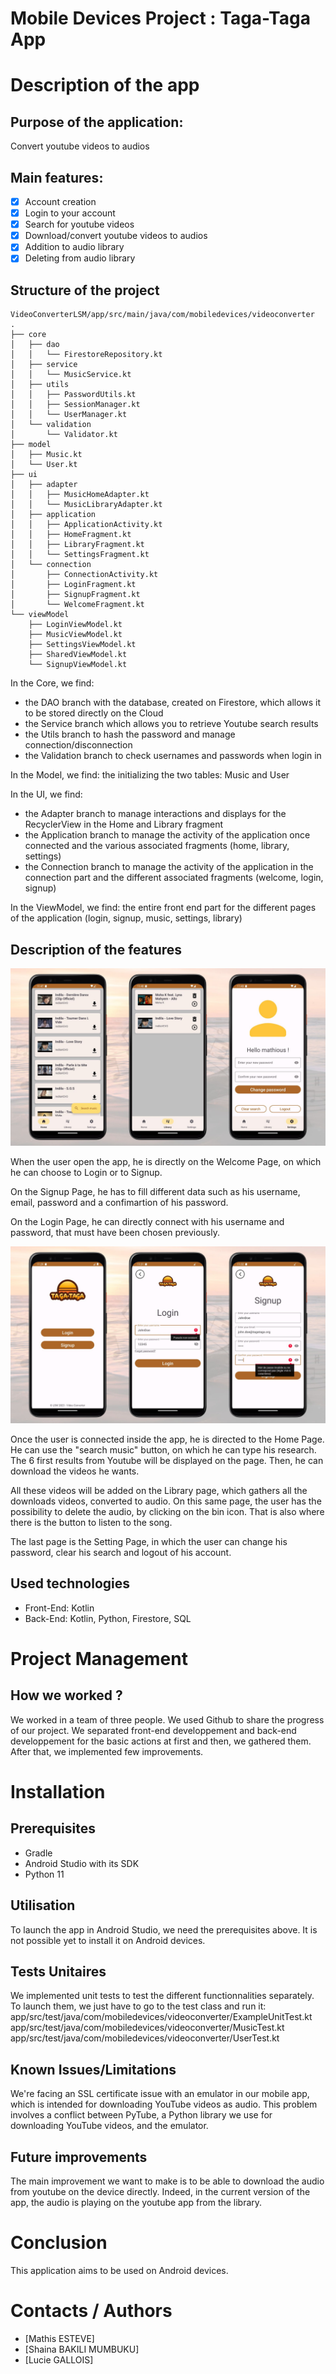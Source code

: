 Mobile Devices Project : Taga-Taga App
======================================

# Description of the app

## Purpose of the application:

Convert youtube videos to audios

## Main features:

- [x]  Account creation
- [x]  Login to your account
- [x]  Search for youtube videos
- [x]  Download/convert youtube videos to audios
- [x]  Addition to audio library
- [x]  Deleting from audio library

## Structure of the project

```
VideoConverterLSM/app/src/main/java/com/mobiledevices/videoconverter
.
├── core
│   ├── dao
│   │   └── FirestoreRepository.kt
│   ├── service
│   │   └── MusicService.kt
│   ├── utils
│   │   ├── PasswordUtils.kt
│   │   ├── SessionManager.kt
│   │   └── UserManager.kt
│   └── validation
│       └── Validator.kt
├── model
│   ├── Music.kt
│   └── User.kt
├── ui
│   ├── adapter
│   │   ├── MusicHomeAdapter.kt
│   │   └── MusicLibraryAdapter.kt
│   ├── application
│   │   ├── ApplicationActivity.kt
│   │   ├── HomeFragment.kt
│   │   ├── LibraryFragment.kt
│   │   └── SettingsFragment.kt
│   └── connection
│       ├── ConnectionActivity.kt
│       ├── LoginFragment.kt
│       ├── SignupFragment.kt
│       └── WelcomeFragment.kt
└── viewModel
    ├── LoginViewModel.kt
    ├── MusicViewModel.kt
    ├── SettingsViewModel.kt
    ├── SharedViewModel.kt
    └── SignupViewModel.kt
```

In the Core, we find:

- the DAO branch with the database, created on Firestore, which allows it to be stored directly on
  the Cloud
- the Service branch which allows you to retrieve Youtube search results
- the Utils branch to hash the password and manage connection/disconnection
- the Validation branch to check usernames and passwords when login in

In the Model, we find:
the initializing the two tables: Music and User

In the UI, we find:

- the Adapter branch to manage interactions and displays for the RecyclerView in the Home and
  Library fragment
- the Application branch to manage the activity of the application once connected and the various
  associated fragments (home, library, settings)
- the Connection branch to manage the activity of the application in the connection part and the
  different associated fragments (welcome, login, signup)

In the ViewModel, we find:
the entire front end part for the different pages of the application (login, signup, music,
settings, library)

## Description of the features

![application.jpg](img/application.jpg)

When the user open the app, he is directly on the Welcome Page, on which he can choose to Login or
to Signup.

On the Signup Page, he has to fill different data such as his username, email, password and a
confimartion of his password.

On the Login Page, he can directly connect with his username and password, that must have been
chosen previously.

![connection.jpg](img/connection.jpg)

Once the user is connected inside the app, he is directed to the Home Page.
He can use the "search music" button, on which he can type his research. The 6 first results from
Youtube will be displayed on the page.
Then, he can download the videos he wants.

All these videos will be added on the Library page, which gathers all the downloads videos,
converted to audio.
On this same page, the user has the possibility to delete the audio, by clicking on the bin icon.
That is also where there is the button to listen to the song.

The last page is the Setting Page, in which the user can change his password, clear his search and
logout of his account.

## Used technologies

- Front-End: Kotlin
- Back-End: Kotlin, Python, Firestore, SQL

# Project Management

## How we worked ?

We worked in a team of three people.
We used Github to share the progress of our project.
We separated front-end developpement and back-end developpement for the basic actions at first and
then, we gathered them.
After that, we implemented few improvements.

# Installation

## Prerequisites

- Gradle
- Android Studio with its SDK
- Python 11

## Utilisation

To launch the app in Android Studio, we need the prerequisites above.
It is not possible yet to install it on Android devices.

## Tests Unitaires

We implemented unit tests to test the different functionnalities separately.
To launch them, we just have to go to the test class and run it:
app/src/test/java/com/mobiledevices/videoconverter/ExampleUnitTest.kt
app/src/test/java/com/mobiledevices/videoconverter/MusicTest.kt
app/src/test/java/com/mobiledevices/videoconverter/UserTest.kt

## Known Issues/Limitations

We're facing an SSL certificate issue with an emulator in our mobile app, which is intended for
downloading YouTube videos as audio. This problem involves a conflict between PyTube, a Python
library we use for downloading YouTube videos, and the emulator.

## Future improvements

The main improvement we want to make is to be able to download the audio from youtube on the device
directly.
Indeed, in the current version of the app, the audio is playing on the youtube app from the library.

# Conclusion

This application aims to be used on Android devices.

# Contacts / Authors

- [Mathis ESTEVE]
- [Shaina BAKILI MUMBUKU]
- [Lucie GALLOIS]
